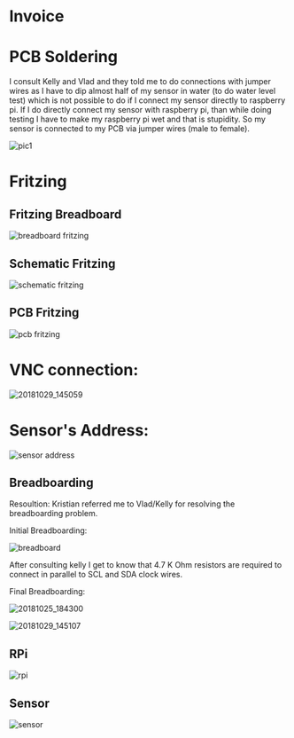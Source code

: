# Invoice

# PCB Soldering

I consult Kelly and Vlad and they told me to do connections with jumper wires as I have to dip almost half of my sensor in water (to do water level test) which is not possible to do if I connect my sensor directly to raspberry pi. If I do directly connect my sensor with raspberry pi, than while doing testing I have to make my raspberry pi wet and that is stupidity. So my sensor is connected to my PCB via jumper wires (male to female).

![pic1](https://user-images.githubusercontent.com/43180510/48297162-eb995f00-e46f-11e8-9943-37209e0373eb.png)



# Fritzing

## Fritzing Breadboard

![breadboard fritzing](https://user-images.githubusercontent.com/43180510/47753239-398eb580-dc6d-11e8-832e-60a3caed477c.png)

## Schematic Fritzing

![schematic fritzing](https://user-images.githubusercontent.com/43180510/47753465-fed94d00-dc6d-11e8-86bb-f4ec9ecccb56.png)

## PCB Fritzing

![pcb fritzing](https://user-images.githubusercontent.com/43180510/48296945-f8b44f00-e46b-11e8-85b4-f20c96e7ecf9.png)


# VNC connection:

![20181029_145059](https://user-images.githubusercontent.com/43180510/47674069-d168a280-db8c-11e8-9ff3-d1bf8c915755.jpg)


# Sensor's Address:

![sensor address](https://user-images.githubusercontent.com/43180510/47674315-64094180-db8d-11e8-852c-c2aefeb7baca.PNG)


## Breadboarding
Resoultion: Kristian referred me to Vlad/Kelly for resolving the breadboarding problem.

Initial Breadboarding:

![breadboard](https://user-images.githubusercontent.com/32016580/47396692-e01d0880-d6f9-11e8-9192-59eb665b1132.jpg)


After consulting kelly I get to know that 4.7 K Ohm resistors are required to connect in parallel to SCL and SDA clock wires.

Final Breadboarding:

![20181025_184300](https://user-images.githubusercontent.com/43180510/47674068-d168a280-db8c-11e8-9fa4-1e713fe5e437.jpg)

![20181029_145107](https://user-images.githubusercontent.com/43180510/47674071-d168a280-db8c-11e8-82ce-63b5b338de49.jpg)



## RPi

![rpi](https://user-images.githubusercontent.com/43180510/46379087-c133d500-c66b-11e8-80b7-1a72e7c437d3.PNG)


## Sensor

![sensor](https://user-images.githubusercontent.com/43180510/46378081-88dec780-c668-11e8-8531-d4f4b5a42a17.PNG)

